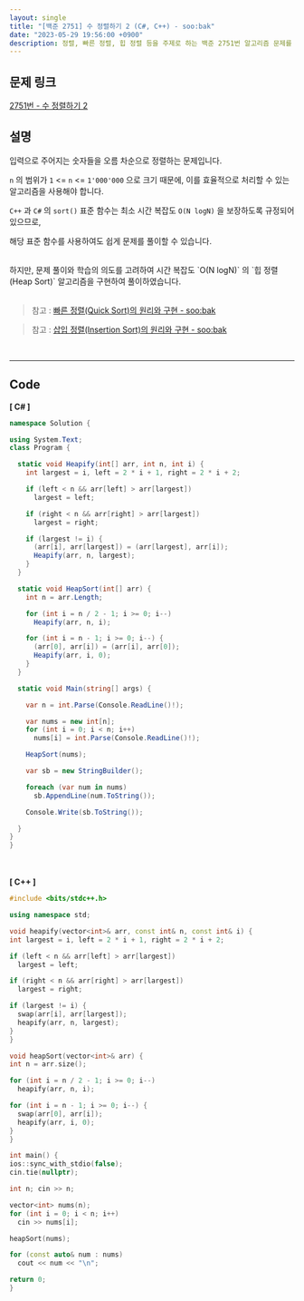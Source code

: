 ```yaml
---
layout: single
title: "[백준 2751] 수 정렬하기 2 (C#, C++) - soo:bak"
date: "2023-05-29 19:56:00 +0900"
description: 정렬, 빠른 정렬, 힙 정렬 등을 주제로 하는 백준 2751번 알고리즘 문제를 C# 과 C++ 로 풀이 및 해설
---
```


## 문제 링크
  [2751번 - 수 정렬하기 2](https://www.acmicpc.net/problem/2751)

## 설명
입력으로 주어지는 숫자들을 오름 차순으로 정렬하는 문제입니다. <br>

`n` 의 범위가 `1` <= `n` <= `1'000'000` 으로 크기 때문에, 이를 효율적으로 처리할 수 있는 알고리즘을 사용해야 합니다. <br>

`C++` 과 `C#` 의 `sort()` 표준 함수는 최소 시간 복잡도 `O(N logN)` 을 보장하도록 규정되어 있으므로,<br>

해당 표준 함수를 사용하여도 쉽게 문제를 풀이할 수 있습니다. <br>

<br>
하지만, 문제 풀이와 학습의 의도를 고려하여 시간 복잡도 `O(N logN)` 의 `힙 정렬(Heap Sort)` 알고리즘을 구현하여 풀이하였습니다. <br>

<br>

> 참고 : [빠른 정렬(Quick Sort)의 원리와 구현 - soo:bak](https://soo-bak.github.io/algorithm/theory/quick-sort/)

> 참고 : [삽입 정렬(Insertion Sort)의 원리와 구현 - soo:bak](https://soo-bak.github.io/algorithm/theory/insertion-sort/)

<br>

- - -

## Code
<b>[ C# ] </b>
<br>

  ```c#
namespace Solution {

  using System.Text;
  class Program {

    static void Heapify(int[] arr, int n, int i) {
      int largest = i, left = 2 * i + 1, right = 2 * i + 2;

      if (left < n && arr[left] > arr[largest])
        largest = left;

      if (right < n && arr[right] > arr[largest])
        largest = right;

      if (largest != i) {
        (arr[i], arr[largest]) = (arr[largest], arr[i]);
        Heapify(arr, n, largest);
      }
    }

    static void HeapSort(int[] arr) {
      int n = arr.Length;

      for (int i = n / 2 - 1; i >= 0; i--)
        Heapify(arr, n, i);

      for (int i = n - 1; i >= 0; i--) {
        (arr[0], arr[i]) = (arr[i], arr[0]);
        Heapify(arr, i, 0);
      }
    }

    static void Main(string[] args) {

      var n = int.Parse(Console.ReadLine()!);

      var nums = new int[n];
      for (int i = 0; i < n; i++)
        nums[i] = int.Parse(Console.ReadLine()!);

      HeapSort(nums);

      var sb = new StringBuilder();

      foreach (var num in nums)
        sb.AppendLine(num.ToString());

      Console.Write(sb.ToString());

    }
  }
}
  ```
<br><br>
<b>[ C++ ] </b>
<br>

  ```c++
#include <bits/stdc++.h>

using namespace std;

void heapify(vector<int>& arr, const int& n, const int& i) {
  int largest = i, left = 2 * i + 1, right = 2 * i + 2;

  if (left < n && arr[left] > arr[largest])
    largest = left;

  if (right < n && arr[right] > arr[largest])
    largest = right;

  if (largest != i) {
    swap(arr[i], arr[largest]);
    heapify(arr, n, largest);
  }
}

void heapSort(vector<int>& arr) {
  int n = arr.size();

  for (int i = n / 2 - 1; i >= 0; i--)
    heapify(arr, n, i);

  for (int i = n - 1; i >= 0; i--) {
    swap(arr[0], arr[i]);
    heapify(arr, i, 0);
  }
}

int main() {
  ios::sync_with_stdio(false);
  cin.tie(nullptr);

  int n; cin >> n;

  vector<int> nums(n);
  for (int i = 0; i < n; i++)
    cin >> nums[i];

  heapSort(nums);

  for (const auto& num : nums)
    cout << num << "\n";

  return 0;
}
  ```
